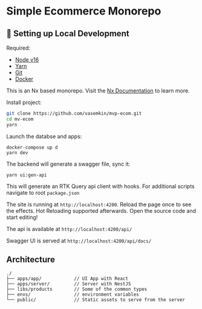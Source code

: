 # Simple Ecommerce Monorepo

## 🔧 Setting up Local Development

Required:

-   [Node v16](https://nodejs.org/download/release/latest-v16.x/)
-   [Yarn](https://classic.yarnpkg.com/en/docs/install/)
-   [Git](https://git-scm.com/downloads)
-   [Docker](https://www.docker.com/)

This is an Nx based monorepo.
Visit the [Nx Documentation](https://nx.dev) to learn more.

Install project:

```bash
git clone https://github.com/vasemkin/mvp-ecom.git
cd mv-ecom
yarn
```

Launch the databse and apps:

```
docker-compose up d
yarn dev
```

The backend will generate a swagger file, sync it:

```
yarn ui:gen-api
```

This will generate an RTK Query api client with hooks.
For additional scripts navigate to root `package.json`

The site is running at `http://localhost:4200`.
Reload the page once to see the effects. Hot Reloading supported afterwards.
Open the source code and start editing!

The api is available at `http://localhost:4200/api/`

Swagger UI is served at `http://localhost:4200/api/docs/`

## Architecture

```
./
├── apps/app/            // UI App with React
├── apps/server/         // Server with NestJS
├── libs/products        // Some of the common types
├── envs/                // environment variables
└── public/              // Static assets to serve from the server
```
